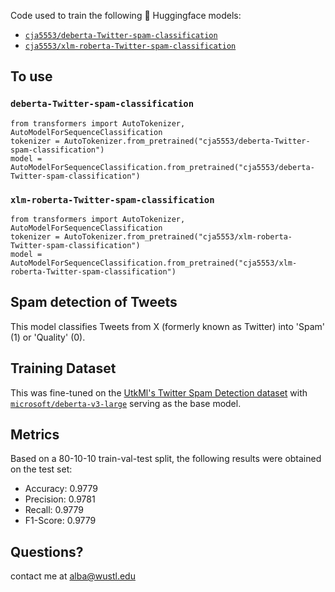Code used to train the following 🤗 Huggingface models:
- [`cja5553/deberta-Twitter-spam-classification`](https://huggingface.co/cja5553/deberta-Twitter-spam-classification)
- [`cja5553/xlm-roberta-Twitter-spam-classification`](https://huggingface.co/cja5553/xlm-roberta-Twitter-spam-classification)

## To use

### `deberta-Twitter-spam-classification`

```{python}
from transformers import AutoTokenizer, AutoModelForSequenceClassification
tokenizer = AutoTokenizer.from_pretrained("cja5553/deberta-Twitter-spam-classification")
model = AutoModelForSequenceClassification.from_pretrained("cja5553/deberta-Twitter-spam-classification")
```

### `xlm-roberta-Twitter-spam-classification`  

```{python}
from transformers import AutoTokenizer, AutoModelForSequenceClassification
tokenizer = AutoTokenizer.from_pretrained("cja5553/xlm-roberta-Twitter-spam-classification")
model = AutoModelForSequenceClassification.from_pretrained("cja5553/xlm-roberta-Twitter-spam-classification")
```

## Spam detection of Tweets
This model classifies Tweets from X (formerly known as Twitter) into 'Spam' (1) or 'Quality' (0). 

## Training Dataset

This was fine-tuned on the [UtkMl's Twitter Spam Detection dataset](https://www.kaggle.com/c/twitter-spam/overview) with [`microsoft/deberta-v3-large`](https://huggingface.co/microsoft/deberta-v3-large) serving as the base model.


## Metrics

Based on a 80-10-10 train-val-test split, the following results were obtained on the test set:
- Accuracy: 0.9779
- Precision: 0.9781
- Recall: 0.9779
- F1-Score: 0.9779


## Questions?
contact me at alba@wustl.edu
